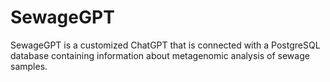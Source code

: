 # SewageGPT

SewageGPT is a customized ChatGPT that is connected with a PostgreSQL database containing information about metagenomic analysis of sewage samples.
